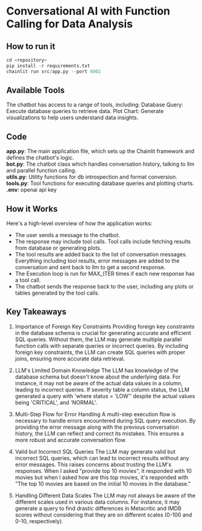 # Conversational AI with Function Calling for Data Analysis

## How to run it

```python
cd <repository>
pip install -r requirements.txt
chainlit run src/app.py --port 8002
```

## Available Tools

The chatbot has access to a range of tools, including:
Database Query: Execute database queries to retrieve data.
Plot Chart: Generate visualizations to help users understand data insights.

## Code

**app.py**: The main application file, which sets up the Chainlit framework and defines the chatbot's logic.  
**bot.py**: The chatbot class which handles conversation history, talking to llm and parallel function calling.  
**utils.py**: Utility functions for db introspection and format conversion.  
**tools.py**: Tool functions for executing database queries and plotting charts.  
**.env**: openai api key  


## How it Works

Here's a high-level overview of how the application works:

- The user sends a message to the chatbot.
- The response may include tool calls. Tool calls include fetching results from database or generating plots.
- The tool results are added back to the list of conversation messages. Everything including tool results, error messages are added to the conversation and sent back to llm to get a second response.
- The Execution loop is run for MAX_ITER times if each new response has a tool call.
- The chatbot sends the response back to the user, including any plots or tables generated by the tool calls.

## Key Takeaways

1. Importance of Foreign Key Constraints
   Providing foreign key constraints in the database schema is crucial for generating accurate and efficient SQL queries. Without them, the LLM may generate multiple parallel function calls with separate queries or incorrect queries. By including foreign key constraints, the LLM can create SQL queries with proper joins, ensuring more accurate data retrieval.

2. LLM's Limited Domain Knowledge
   The LLM has knowledge of the database schema but doesn't know about the underlying data. For instance, it may not be aware of the actual data values in a column, leading to incorrect queries. If severity table a column status, the LLM generated a query with 'where status = 'LOW'' despite the actual values being 'CRITICAL', and 'NORMAL'.

3. Multi-Step Flow for Error Handling
   A multi-step execution flow is necessary to handle errors encountered during SQL query execution. By providing the error message along with the previous conversation history, the LLM can reflect and correct its mistakes. This ensures a more robust and accurate conversation flow.

4. Valid but Incorrect SQL Queries
   The LLM may generate valid but incorrect SQL queries, which can lead to incorrect results without any error messages. This raises concerns about trusting the LLM's responses. When I asked "provide top 10 movies", it responded with 10 movies but when I asked how are this top movies, it's responded with "The top 10 movies are based on the initial 10 movies in the database."

5. Handling Different Data Scales
   The LLM may not always be aware of the different scales used in various data columns. For instance, it may generate a query to find drastic differences in Metacritic and IMDB scores without considering that they are on different scales (0-100 and 0-10, respectively).
